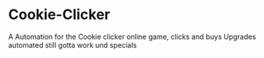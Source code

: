# Cookie-Clicker
A Automation for the Cookie clicker online game, clicks and buys Upgrades automated still gotta work und specials
